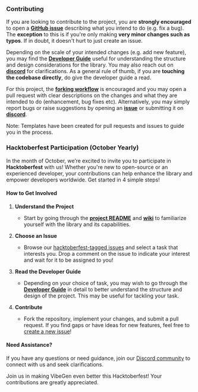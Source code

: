 ### Contributing

If you are looking to contribute to the project, you are **strongly encouraged** to open a [**GitHub issue**](https://github.com/vibe-engineers/vibegen/issues) describing what you intend to do (e.g. fix a bug). The **exception** to this is if you're only making **very minor changes such as typos**. If in doubt, it doesn't hurt to just create an issue.

Depending on the scale of your intended changes (e.g. add new feature), you may find the [**Developer Guide**](https://github.com/vibe-engineers/vibegen/blob/main/docs/DeveloperGuide.md) useful for understanding the structure and design considerations for the library. You may also reach out on [**discord**](https://discord.gg/dBW35GBCPZ) for clarifications. As a general rule of thumb, if you are **touching the codebase directly**, do give the developer guide a read.

For this project, the [**forking workflow**](https://www.atlassian.com/git/tutorials/comparing-workflows/forking-workflow) is encouraged and you may open a pull request with clear descriptions on the changes and what they are intended to do (enhancement, bug fixes etc). Alternatively, you may simply report bugs or raise suggestions by opening an [**issue**](https://github.com/vibe-engineers/vibegen/issues) or submitting it on [**discord**](https://discord.gg/dBW35GBCPZ).

Note: Templates have been created for pull requests and issues to guide you in the process.

### Hacktoberfest Participation (October Yearly)

In the month of October, we’re excited to invite you to participate in **Hacktoberfest** with us! Whether you're new to open-source or an experienced developer, your contributions can help enhance the library and empower developers worldwide. Get started in 4 simple steps!

#### How to Get Involved

1. **Understand the Project**
    - Start by going through the [**project README**](https://github.com/vibe-engineers/vibegen/blob/main/README.md) and [**wiki**](https://github.com/vibe-engineers/vibegen/wiki) to familiarize yourself with the library and its capabilities.

2. **Choose an Issue**
    - Browse our [hacktoberfest-tagged issues](https://github.com/vibe-engineers/vibegen/issues?q=is%3Aissue+is%3Aopen+label%3Ahacktoberfest) and select a task that interests you. Drop a comment on the issue to indicate your interest and wait for it to be assigned to you!

3. **Read the Developer Guide**
    - Depending on your choice of task, you may wish to go through the [**Developer Guide**](https://github.com/vibe-engineers/vibegen/blob/main/docs/DeveloperGuide.md) in detail to better understand the structure and design of the project. This may be useful for tackling your task.

4. **Contribute**
   - Fork the repository, implement your changes, and submit a pull request. If you find gaps or have ideas for new features, feel free to [create a new issue](https://github.com/vibe-engineers/vibegen/issues/new)!

#### Need Assistance?

If you have any questions or need guidance, join our [Discord community](https://discord.gg/dBW35GBCPZ) to connect with us and seek clarifications.

Join us in making VibeGen even better this Hacktoberfest! Your contributions are greatly appreciated.

